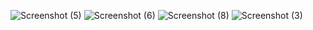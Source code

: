 ![Screenshot (5)](https://github.com/user-attachments/assets/94221841-c539-4d23-8ef3-6a493b5693b5)
![Screenshot (6)](https://github.com/user-attachments/assets/689adec5-2c4a-4504-9a03-6e13d4f2a0f2)
![Screenshot (8)](https://github.com/user-attachments/assets/88e4d46b-1ca5-44d4-87ff-d924c33d1ab1)
![Screenshot (3)](https://github.com/user-attachments/assets/3f4c4b6e-343d-429b-b25a-872f25803067)

